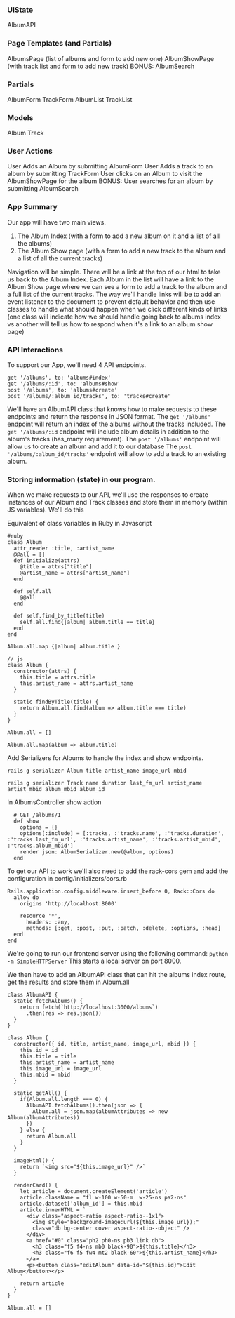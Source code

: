 ### UIState
AlbumAPI

### Page Templates (and Partials)
AlbumsPage (list of albums and form to add new one)
AlbumShowPage (with track list and form to add new track)
BONUS: AlbumSearch

### Partials
AlbumForm
TrackForm
AlbumList
TrackList

### Models
Album
Track

### User Actions
User Adds an Album by submitting AlbumForm
User Adds a track to an album by submitting TrackForm
User clicks on an Album to visit the AlbumShowPage for the album
BONUS: User searches for an album by submitting AlbumSearch

### App Summary 
Our app will have two main views. 
1. The Album Index (with a form to add a new album on it and a list of all the albums)
2. The Album Show page (with a form to add a new track to the album and a list of all the current tracks)

Navigation will be simple. There will be a link at the top of our html to take us back to the Album Index. Each Album in the list will have a link to the Album Show page where we can see a form to add a track to the album and a full list of the current tracks. The way we'll handle links will be to add an event listener to the document to prevent default behavior and then use classes to handle what should happen when we click different kinds of links (one class will indicate how we should handle going back to albums index vs another will tell us how to respond when it's a link to an album show page)

### API Interactions

To support our App, we'll need 4 API endpoints. 
```
get '/albums', to: 'albums#index'
get '/albums/:id', to: 'albums#show'
post '/albums', to: 'albums#create'
post '/albums/:album_id/tracks', to: 'tracks#create'
```
We'll have an AlbumAPI class that knows how to make requests to these endpoints and return the response in JSON format. 
The `get '/albums'` endpoint will return an index of the albums without the tracks included.
The `get '/albums/:id` endpoint will include album details in addition to the album's tracks (has_many requirement).
The `post '/albums'` endpoint will allow us to create an album and add it to our database
The `post '/albums/:album_id/tracks'` endpoint will allow to add a track to an existing album.



### Storing information (state) in our program.
When we make requests to our API, we'll use the responses to create instances of our Album and Track classes and store them in memory (within JS variables). We'll do this

Equivalent of class variables in Ruby in Javascript

```
#ruby
class Album 
  attr_reader :title, :artist_name
  @@all = []
  def initialize(attrs) 
    @title = attrs["title"]
    @artist_name = attrs["artist_name"]
  end

  def self.all 
    @@all
  end

  def self.find_by_title(title)
    self.all.find{|album| album.title == title}
  end
end

Album.all.map {|album| album.title }
```

```
// js
class Album {
  constructor(attrs) {
    this.title = attrs.title
    this.artist_name = attrs.artist_name
  }

  static findByTitle(title) {
    return Album.all.find(album => album.title === title)
  }
}

Album.all = []

Album.all.map(album => album.title)
```

Add Serializers for Albums to handle the index and show endpoints.
```
rails g serializer Album title artist_name image_url mbid
```

```
rails g serializer Track name duration last_fm_url artist_name artist_mbid album_mbid album_id
```

In AlbumsController show action
```
  # GET /albums/1
  def show
    options = {}
    options[:include] = [:tracks, :'tracks.name', :'tracks.duration', :'tracks.last_fm_url', :'tracks.artist_name', :'tracks.artist_mbid', :'tracks.album_mbid']
    render json: AlbumSerializer.new(@album, options)
  end
```

To get our API to work we'll also need to add the rack-cors gem and add the configuration in config/initializers/cors.rb

```
Rails.application.config.middleware.insert_before 0, Rack::Cors do
  allow do
    origins 'http://localhost:8000'

    resource '*',
      headers: :any,
      methods: [:get, :post, :put, :patch, :delete, :options, :head]
  end
end
```

We're going to run our frontend server using the following command:
```python -m SimpleHTTPServer```
This starts a local server on port 8000.

We then have to add an AlbumAPI class that can hit the albums index route, get the results and store them in Album.all

```
class AlbumAPI {
  static fetchAlbums() {
    return fetch(`http://localhost:3000/albums`)
      .then(res => res.json())
  }
}
```

```
class Album {
  constructor({ id, title, artist_name, image_url, mbid }) {
    this.id = id
    this.title = title
    this.artist_name = artist_name
    this.image_url = image_url
    this.mbid = mbid
  }

  static getAll() {
    if(Album.all.length === 0) {
      AlbumAPI.fetchAlbums().then(json => {
        Album.all = json.map(albumAttributes => new Album(albumAttributes))
      })
    } else {
      return Album.all
    }
  }

  imageHtml() {
    return `<img src="${this.image_url}" />`
  }

  renderCard() {
    let article = document.createElement('article')
    article.className = "fl w-100 w-50-m  w-25-ns pa2-ns"
    article.dataset['album_id'] = this.mbid
    article.innerHTML = `
      <div class="aspect-ratio aspect-ratio--1x1">
        <img style="background-image:url(${this.image_url});" 
        class="db bg-center cover aspect-ratio--object" />
      </div>
      <a href="#0" class="ph2 ph0-ns pb3 link db">
        <h3 class="f5 f4-ns mb0 black-90">${this.title}</h3>
        <h3 class="f6 f5 fw4 mt2 black-60">${this.artist_name}</h3>
      </a>
      <p><button class="editAlbum" data-id="${this.id}">Edit Album</button></p>
    `
    return article
  }
}

Album.all = []
```
